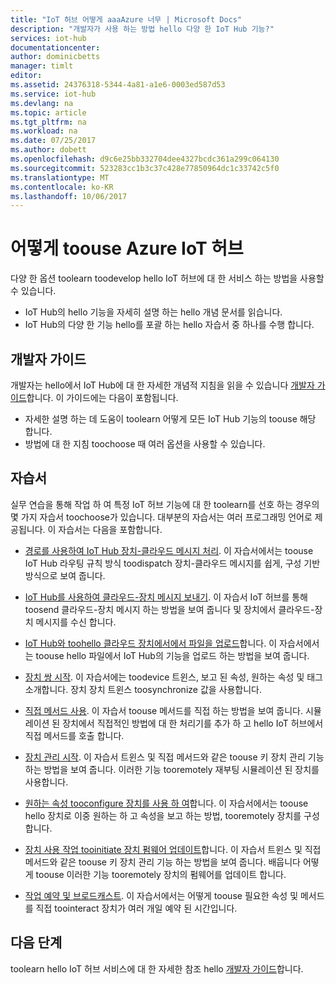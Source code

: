 ```yaml
---
title: "IoT 허브 어떻게 aaaAzure 너무 | Microsoft Docs"
description: "개발자가 사용 하는 방법 hello 다양 한 IoT Hub 기능?"
services: iot-hub
documentationcenter: 
author: dominicbetts
manager: timlt
editor: 
ms.assetid: 24376318-5344-4a81-a1e6-0003ed587d53
ms.service: iot-hub
ms.devlang: na
ms.topic: article
ms.tgt_pltfrm: na
ms.workload: na
ms.date: 07/25/2017
ms.author: dobett
ms.openlocfilehash: d9c6e25bb332704dee4327bcdc361a299c064130
ms.sourcegitcommit: 523283cc1b3c37c428e77850964dc1c33742c5f0
ms.translationtype: MT
ms.contentlocale: ko-KR
ms.lasthandoff: 10/06/2017
---
```

# <a name="how-toouse-azure-iot-hub"></a>어떻게 toouse Azure IoT 허브

다양 한 옵션 toolearn toodevelop hello IoT 허브에 대 한 서비스 하는 방법을 사용할 수 있습니다.

* IoT Hub의 hello 기능을 자세히 설명 하는 hello 개념 문서를 읽습니다.
* IoT Hub의 다양 한 기능 hello를 포괄 하는 hello 자습서 중 하나를 수행 합니다.

## <a name="developer-guide"></a>개발자 가이드

개발자는 hello에서 IoT Hub에 대 한 자세한 개념적 지침을 읽을 수 있습니다 [개발자 가이드][lnk-devguide]합니다. 이 가이드에는 다음이 포함됩니다.

* 자세한 설명 하는 데 도움이 toolearn 어떻게 모든 IoT Hub 기능의 toouse 해당 합니다.
* 방법에 대 한 지침 toochoose 때 여러 옵션을 사용할 수 있습니다.

## <a name="tutorials"></a>자습서

실무 연습을 통해 작업 하 여 특정 IoT 허브 기능에 대 한 toolearn를 선호 하는 경우의 몇 가지 자습서 toochoose가 있습니다. 대부분의 자습서는 여러 프로그래밍 언어로 제공됩니다. 이 자습서는 다음을 포함합니다.

- [경로를 사용하여 IoT Hub 장치-클라우드 메시지 처리][lnk-routes-tutorial]. 이 자습서에서는 toouse IoT Hub 라우팅 규칙 방식 toodispatch 장치-클라우드 메시지를 쉽게, 구성 기반 방식으로 보여 줍니다.

- [IoT Hub를 사용하여 클라우드-장치 메시지 보내기][lnk-c2d-tutorial]. 이 자습서 IoT 허브를 통해 toosend 클라우드-장치 메시지 하는 방법을 보여 줍니다 및 장치에서 클라우드-장치 메시지를 수신 합니다.

- [IoT Hub와 toohello 클라우드 장치에서에서 파일을 업로드][lnk-upload-tutorial]합니다. 이 자습서에서는 toouse hello 파일에서 IoT Hub의 기능을 업로드 하는 방법을 보여 줍니다.

- [장치 쌍 시작][lnk-twin-tutorial]. 이 자습서에는 toodevice 트윈스, 보고 된 속성, 원하는 속성 및 태그 소개합니다. 장치 장치 트윈스 toosynchronize 값을 사용합니다.

- [직접 메서드 사용][lnk-methods-tutorial]. 이 자습서 toouse 메서드를 직접 하는 방법을 보여 줍니다. 시뮬레이션 된 장치에서 직접적인 방법에 대 한 처리기를 추가 하 고 hello IoT 허브에서 직접 메서드를 호출 합니다.

- [장치 관리 시작][lnk-dm-tutorial]. 이 자습서 트윈스 및 직접 메서드와 같은 toouse 키 장치 관리 기능 하는 방법을 보여 줍니다. 이러한 기능 tooremotely 재부팅 시뮬레이션 된 장치를 사용합니다.

- [원하는 속성 tooconfigure 장치를 사용 하 여][lnk-properties-tutorial]합니다. 이 자습서에서는 toouse hello 장치로 이중 원하는 하 고 속성을 보고 하는 방법, tooremotely 장치를 구성 합니다.

- [장치 사용 작업 tooinitiate 장치 펌웨어 업데이트][lnk-jobs-tutorial]합니다. 이 자습서 트윈스 및 직접 메서드와 같은 toouse 키 장치 관리 기능 하는 방법을 보여 줍니다. 배웁니다 어떻게 toouse 이러한 기능 tooremotely 장치의 펌웨어를 업데이트 합니다.

- [작업 예약 및 브로드캐스트][lnk-schedule-tutorial]. 이 자습서에서는 어떻게 toouse 필요한 속성 및 메서드를 직접 toointeract 장치가 여러 개일 예약 된 시간입니다.

## <a name="next-steps"></a>다음 단계

toolearn hello IoT 허브 서비스에 대 한 자세한 참조 hello [개발자 가이드][lnk-devguide]합니다.

[lnk-devguide]: ./iot-hub-devguide.md
[lnk-routes-tutorial]: ./iot-hub-csharp-csharp-process-d2c.md
[lnk-c2d-tutorial]: ./iot-hub-csharp-csharp-c2d.md
[lnk-upload-tutorial]: ./iot-hub-csharp-csharp-file-upload.md
[lnk-twin-tutorial]: ./iot-hub-node-node-twin-getstarted.md
[lnk-methods-tutorial]: ./iot-hub-node-node-direct-methods.md
[lnk-dm-tutorial]: ./iot-hub-node-node-device-management-get-started.md
[lnk-properties-tutorial]: ./iot-hub-node-node-twin-how-to-configure.md
[lnk-jobs-tutorial]: ./iot-hub-node-node-firmware-update.md
[lnk-schedule-tutorial]: ./iot-hub-node-node-schedule-jobs.md